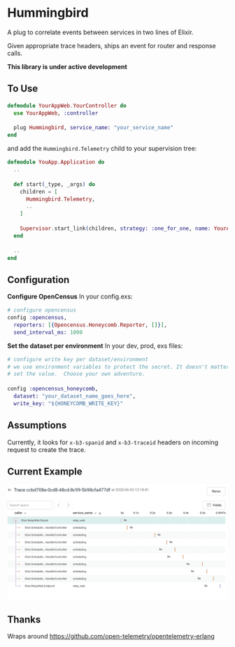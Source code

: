 # Hummingbird
A plug to correlate events between services in two lines of Elixir.

Given appropriate trace headers, ships an event for router and response calls.

**This library is under active development**

## To Use

```elixir
defmodule YourAppWeb.YourController do
  use YourAppWeb, :controller

  plug Hummingbird, service_name: "your_service_name"
end
```

and add the `Hummingbird.Telemetry` child to your supervision tree:

```elixir
defmodule YouApp.Application do
  ..

  def start(_type, _args) do
    children = [
      Hummingbird.Telemetry,
      ..
    ]

    Supervisor.start_link(children, strategy: :one_for_one, name: YourApp.Supervisor)
  end

  ..
end
```

## Configuration
**Configure OpenCensus**
In your config.exs:
```elixir
# configure opencensus
config :opencensus,
  reporters: [{Opencensus.Honeycomb.Reporter, []}],
  send_interval_ms: 1000
```
**Set the dataset per environment**
In your dev, prod, exs files:

```elixir
# configure write key per dataset/environment
# we use environment variables to protect the secret. It doesn't matter how you
# set the value.  Choose your own adventure.

config :opencensus_honeycomb,
  dataset: "your_dataset_name_goes_here",
  write_key: "${HONEYCOMB_WRITE_KEY}"
```

## Assumptions
Currently, it looks for `x-b3-spanid` and `x-b3-traceid` headers on incoming request to create the trace.


## Current Example

![Image of Trace Waterfall](images/waterfall.png)

## Thanks

Wraps around https://github.com/open-telemetry/opentelemetry-erlang
